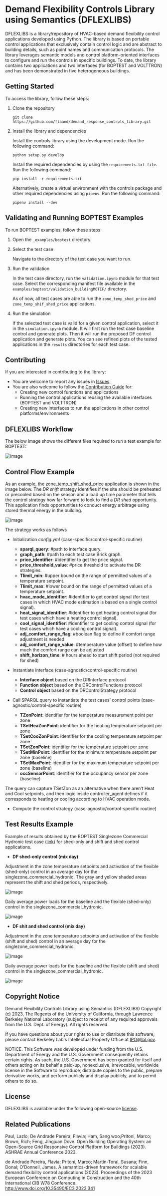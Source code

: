 # Demand Flexibility Controls Library using Semantics (DFLEXLIBS)

DFLEXLIBS is a library/repository of HVAC-based demand flexibility control applications developed using Python. The library is based on portable control applications that exclusively contain control logic and are abstract to building details, such as point names and communication protocols. The library leverages semantic models and control platform-oriented interfaces to configure and run the controls in specific buildings. To date, the library contains two applications and two interfaces (for BOPTEST and VOLTTRON) and has been demonstrated in five heterogeneous buildings.

## Getting Started 

To access the library, follow these steps:

1. Clone the repository
   ``` 
   git clone https://github.com/flaand/demand_response_controls_library.git 
   ```

2. Install the library and dependencies

   Install the controls library using the development mode. Run the following command:

   ```
   python setup.py develop
   ```

   Install the required dependencies by using the `requirements.txt file`. Run the following command:

   ```
   pip install -r requirements.txt
   ``` 

   Alternatively, create a virtual environment with the controls package and other required dependencies using `pipenv`. Run the following command:

   ``` 
   pipenv install --dev
   ```

## Validating and Running BOPTEST Examples

To run BOPTEST examples, follow these steps:

1. Open the `_examples/boptest` directory.

2. Select the test case

   Navigate to the directory of the test case you want to run.

3. Run the validation

   In the test case directory, run the `validation.ipynb` module for that test case. Select the corresponding manifest file available in the `examples/boptest/validation_buildingMOTIF/` directory.

   As of now, all test cases are able to run the `zone_temp_shed_price` and `zone_temp_shif_shed_price` applications.

4. Run the simulation

   If the selected test case is valid for a given control application, select it in the `simulation.ipynb` module. It will first run the test case baseline control and generate plots. Then it will run the proposed DF control application and generate plots. You can see refined plots of the tested applications in the `results` directories for each test case. 

## Contributing

If you are interested in contributing to the library:

- You are welcome to report any issues in [Issues](https://github.com/flaand/demand_response_controls_library/issues).
- You are also welcome to follow the [Contribution Guide](https://github.com/flaand/demand_response_controls_library/tree/main/doc) for:
   - Creating new control functions and applications
   - Running the control applications reusing the available interfaces (BOPTEST and VOLTTRON)
   - Creating new interfaces to run the applications in other control platforms/environments

## DFLEXLIBS Workflow

The below image shows the different files required to run a test example for BOPTEST:

![image](images/DRlibrary_overview_workflow.png)

## Control Flow Example 

As an example, the zone_temp_shift_shed_price application is shown in the image below. The _DR shift_ strategy identifies if the site should be preheated or precooled based on the season and a load up time parameter that tells the control strategy how far forward to look to find a _DR shed_ opportunity. This application finds opportunities to conduct energy arbitrage using stored thermal energy in the building. 

![image](images/control_flow_diagram.png)

The strategy works as follows
* Initialization _config.yml_ (case-specific/control-specific routine)
   - **sparql_query**: #path to interface query.
   - **graph_path**: #path to each test case Brick graph.
   - **price_identifier**:  #identifier to get the price signal.
   - **price_threshold_value**: #price threshold to activate the DR strategies.
   - **Tlimit_min**:  #upper bound on the range of permitted values of a temperature setpoint. 
   - **Tlimit_max**:  #lower bound on the range of permitted values of a temperature setpoint.
   - **hvac_mode_identifier**:  #identifier to get control signal (for test cases in which HVAC mode estimation is based on a single control signal). 
   - **heat_signal_identifier**: #identifier to get heating control signal (for test cases which have a heating control signal).
   - **cool_signal_identifier**: #identifier to get cooling control signal (for test cases which have a cooling control signal).
   - **adj_comfort_range_flag**: #boolean flag to define if comfort range adjustment is needed
   - **adj_comfort_range_value**: #temperature value (offset) to define how much the comfort range can be adjusted
   - **shift_horizon_time**: # hours ahead to start shift period (not required for shed)

* Instantiate interface (case-agnostic/control-specific routine)
   - **Interface object** based on the DRInterface protocol
   - **Function object** based on the DRControlFunctions protocol
   - **Control object** based on the DRControlStrategy protocol

* Call SPARQL query to instantiate the test cases’ control points (case-agnostic/control-specific routine)
    - **TZonPoint**: identifier for the temperature measurement point per zone
    - **TSetHeaZonPoint**: identifier for the heating temperature setpoint per zone
    - **TSetCooZonPoint**: identifier for the cooling temperature setpoint per zone
    - **TSetZonPoint**: identifier for the temperature setpoint per zone
    - **TSetMinPoint**: identifier for the minimum temperature setpoint per zone (baseline)
    - **TSetMaxPoint**: identifier for the maximum temperature setpoint per zone (baseline)
    - **occSensorPoint**: identifier for the occupancy sensor per zone (baseline)

The query can capture TSetZon as an alternative when there aren’t Heat and Cool setpoints, and then logic inside controller_agent defines if it corresponds to heating or cooling according to HVAC operation mode.

* Compute the control strategy (case-agnostic/control-specific routine)

## Test Results Example

Example of results obtained by the BOPTEST Singlezone Commercial Hydronic test case ([link](https://ibpsa.github.io/project1-boptest/testcases/ibpsa/testcases_ibpsa_singlezone_commercial_hydronic/)) for shed-only and shift and shed control applications.

  - **DF shed-only control (mix day)**
   
 Adjustment in the zone temperature setpoints and activation of the flexible (shed-only) control in an average day for the singlezone_commercial_hydronic. The gray and yellow shaded areas represent the shift and shed periods, respectively.

 ![image](examples/boptest/testcase_singlezone_commercial_hydronic/results_zone_temp_shed_price/B3_temperature.png)

 
Daily average power loads for the baseline and the flexible (shed-only) control in the singlezone_commercial_hydronic. 

![image](examples/boptest/testcase_singlezone_commercial_hydronic/results_zone_temp_shed_price/B3_average_demand.png)


 
  - **DF shit and shed control (mix day)**


Adjustment in the zone temperature setpoints and activation of the flexible (shift and shed) control in an average day for the singlezone_commercial_hydronic. 

 ![image](examples/boptest/testcase_singlezone_commercial_hydronic/results_zone_temp_shift_shed_price/B3_temperature.png)


Daily average power loads for the baseline and the flexible (shift and shed) control in the singlezone_commercial_hydronic. 

![image](examples/boptest/testcase_singlezone_commercial_hydronic/results_zone_temp_shift_shed_price/B3_average_demand.png)

## Copyright Notice

Demand Flexibility Controls Library using Semantics (DFLEXLIBS) 
Copyright (c) 2023, The Regents of the University of California,
through Lawrence Berkeley National Laboratory (subject to receipt of
any required approvals from the U.S. Dept. of Energy). All rights reserved.

If you have questions about your rights to use or distribute this software,
please contact Berkeley Lab's Intellectual Property Office at
IPO@lbl.gov.

NOTICE.  This Software was developed under funding from the U.S. Department
of Energy and the U.S. Government consequently retains certain rights.  As
such, the U.S. Government has been granted for itself and others acting on
its behalf a paid-up, nonexclusive, irrevocable, worldwide license in the
Software to reproduce, distribute copies to the public, prepare derivative 
works, and perform publicly and display publicly, and to permit others to do so.

## License

DFLEXLIBS is available under the following open-source [license](https://github.com/flaand/demand_response_controls_library/tree/main/License.txt).

## Related Publications

Paul, Lazlo; De Andrade Pereira, Flavia; Ham, Sang woo;Pritoni, Marco; Brown, Rich; Feng, Jingjuan Dove. Open Building Operating System: an Open-Source Grid Responsive Control Platform for Buildings (2023). ASHRAE Annual Conference 2023.

de Andrade Pereira, Flavia; Pritoni, Marco; Martín-Toral, Susana; Finn, Donal; O’Donnell, James. A semantics-driven framework for scalable demand flexibility control applications (2023). Proceedings of the 2023 European Conference on Computing in Construction and the 40th International CIB W78 Conference.
http://www.doi.org/10.35490/EC3.2023.341
